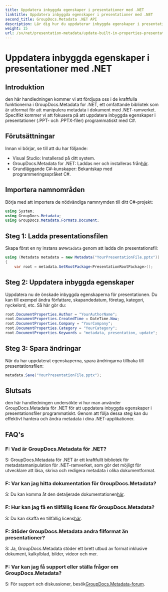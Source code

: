 ```yaml
---
title: Uppdatera inbyggda egenskaper i presentationer med .NET
linktitle: Uppdatera inbyggda egenskaper i presentationer med .NET
second_title: GroupDocs.Metadata .NET API
description: Lär dig hur du uppdaterar inbyggda egenskaper i presentationer med .NET med GroupDocs.Metadata, ett mångsidigt bibliotek för metadatamanipulation.
weight: 15
url: /sv/net/presentation-metadata/update-built-in-properties-presentations/
---
```


# Uppdatera inbyggda egenskaper i presentationer med .NET

## Introduktion
den här handledningen kommer vi att fördjupa oss i de kraftfulla funktionerna i GroupDocs.Metadata for .NET, ett omfattande bibliotek som är utformat för att manipulera metadata i dokument med .NET-ramverket. Specifikt kommer vi att fokusera på att uppdatera inbyggda egenskaper i presentationer (.PPT- och .PPTX-filer) programmatiskt med C#.
## Förutsättningar
Innan vi börjar, se till att du har följande:
- Visual Studio: Installerad på ditt system.
-  GroupDocs.Metadata for .NET: Laddas ner och installeras från[här](https://releases.groupdocs.com/metadata/net/).
- Grundläggande C#-kunskaper: Bekantskap med programmeringsspråket C#.

## Importera namnområden
Börja med att importera de nödvändiga namnrymden till ditt C#-projekt:
```csharp
using System;
using GroupDocs.Metadata;
using GroupDocs.Metadata.Formats.Document;
```
## Steg 1: Ladda presentationsfilen
 Skapa först en ny instans av`Metadata` genom att ladda din presentationsfil:
```csharp
using (Metadata metadata = new Metadata("YourPresentationFile.pptx"))
{
    var root = metadata.GetRootPackage<PresentationRootPackage>();
```
## Steg 2: Uppdatera inbyggda egenskaper
Uppdatera nu de önskade inbyggda egenskaperna för presentationen. Du kan till exempel ändra författare, skapandedatum, företag, kategori, nyckelord, etc. Så här gör du:
```csharp
root.DocumentProperties.Author = "YourAuthorName";
root.DocumentProperties.CreatedTime = DateTime.Now;
root.DocumentProperties.Company = "YourCompany";
root.DocumentProperties.Category = "YourCategory";
root.DocumentProperties.Keywords = "metadata, presentation, update";
```
## Steg 3: Spara ändringar
När du har uppdaterat egenskaperna, spara ändringarna tillbaka till presentationsfilen:
```csharp
metadata.Save("YourPresentationFile.pptx");
```

## Slutsats
den här handledningen undersökte vi hur man använder GroupDocs.Metadata för .NET för att uppdatera inbyggda egenskaper i presentationsfiler programmatiskt. Genom att följa dessa steg kan du effektivt hantera och ändra metadata i dina .NET-applikationer.

## FAQ's
### F: Vad är GroupDocs.Metadata för .NET?
S: GroupDocs.Metadata för .NET är ett kraftfullt bibliotek för metadatamanipulation för .NET-ramverket, som gör det möjligt för utvecklare att läsa, skriva och redigera metadata i olika dokumentformat.
### F: Var kan jag hitta dokumentation för GroupDocs.Metadata?
 S: Du kan komma åt den detaljerade dokumentationen[här](https://tutorials.groupdocs.com/metadata/net/).
### F: Hur kan jag få en tillfällig licens för GroupDocs.Metadata?
 S: Du kan skaffa en tillfällig licens[här](https://purchase.groupdocs.com/temporary-license/).
### F: Stöder GroupDocs.Metadata andra filformat än presentationer?
S: Ja, GroupDocs.Metadata stöder ett brett utbud av format inklusive dokument, kalkylblad, bilder, videor och mer.
### F: Var kan jag få support eller ställa frågor om GroupDocs.Metadata?
 S: För support och diskussioner, besök[GroupDocs.Metadata-forum](https://forum.groupdocs.com/c/metadata/14).